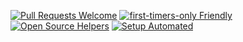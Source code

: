 
[![Pull Requests Welcome](https://img.shields.io/badge/%E2%9C%9F-%E4%B8%BB%E6%97%A5%E8%AF%81%E9%81%93-brightgreen)](https://xbzj123.github.io/Sunday.github.io/)
[![first-timers-only Friendly](https://img.shields.io/badge/%E2%9C%9F-%E6%9F%A5%E7%BB%8F%E5%88%86%E4%BA%AB-yellowgreen)](https://xbzj123.github.io/Bible.github.io/)
[![Open Source Helpers](https://img.shields.io/badge/%E2%9C%9F-%E5%88%9D%E4%BF%A1%E6%A0%BD%E5%9F%B9-orange)](https://xbzj123.github.io/chuxin.github.io/)
[![Setup Automated](https://img.shields.io/badge/%E2%9C%9F-%E5%BB%BA%E8%AE%BE%E4%B8%AD%E2%80%A6%E2%80%A6-blue)](https://www.asuswebstorage.com/navigate/a/#/s/BE676B2CA5B3400CA7273ABFBB76BEFDY)

<html lang="en">
<head>
    <meta charset="UTF-8">
    <title></title>
    <style type="text/css">

        .imgBox{
            border-top: 2px solid cadetblue;
            width: 100%;
            height: 250px;
            margin: 0 auto;

        }

        .imgBox img{
            width: 100%;
            height: 250px;
            margin: 0 auto;
            padding-top: 30px;

        }

        .img1{
            display: block;
        }

        .img2{
            display: none;
        }

        .img3{
            display: none;
        }
    </style>
</head>
<body>
<p></p>
<div class="imgBox">
    <img class="img-slide img1" src="https://pic.imgdb.cn/item/62931864094754312914ff79.jpg" alt="0">
    <img class="img-slide img1" src="https://pic.imgdb.cn/item/62aef40d09475431297d546c.jpg" alt="1">
    <img class="img-slide img2" src="https://pic.imgdb.cn/item/62aef40109475431297d3ede.jpg" alt="2">
    <img class="img-slide img3" src="https://pic.imgdb.cn/item/62aef40109475431297d3ec5.jpg" alt="3">
    <img class="img-slide img1" src="https://pic.imgdb.cn/item/62aef40109475431297d3ec2.jpg" alt="4">
    <img class="img-slide img2" src="https://pic.imgdb.cn/item/62aef3f509475431297d310a.jpg" alt="5">
    <img class="img-slide img3" src="https://pic.imgdb.cn/item/62a86a4e09475431298c7ac5.jpg" alt="6">
</div>
</body>
<script type="text/javascript">
    var index=0;
    //效果
    function ChangeImg() {
        index++;
        var a=document.getElementsByClassName("img-slide");
        if(index>=a.length) index=0;
        for(var i=0;i<a.length;i++){
            a[i].style.display='none';
        }
        a[index].style.display='block';
    }
    //设置定时器，每隔两秒切换一张图片
    setInterval(ChangeImg,3000);
</script>
</html>
-----------------
![](https://pic.imgdb.cn/item/62aef79b094754312981d9ab.png)
